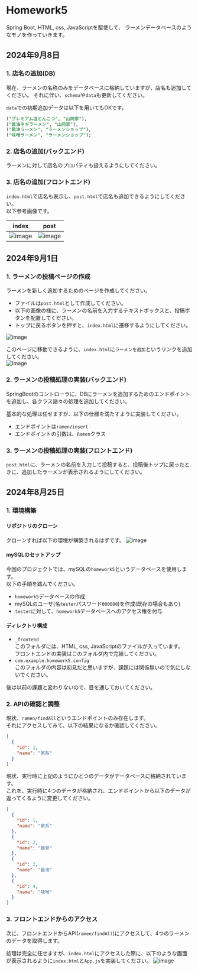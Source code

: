# Homework5
Spring Boot, HTML, css, JavaScriptを駆使して、
ラーメンデータベースのようなモノを作っていきます。

## 2024年9月8日

### 1. 店名の追加(DB)
現在、ラーメンの名称のみをデータベースに格納していますが、店名も追加してください。
それに伴い、`schema`や`data`も更新してください。

`data`での初期追加データは以下を用いてもOKです。

~~~ sql
("プレミアム塩とんこつ", "山岡家"),
("醤油ネギラーメン", "山岡家"),
("醤油ラーメン", "ラーメンショップ"),
("味噌ラーメン", "ラーメンショップ");
~~~

### 2. 店名の追加(バックエンド)
ラーメンに対して店名のプロパティも扱えるようにしてください。

### 3. 店名の追加(フロントエンド)
`index.html`で店名も表示し、`post.html`で店名も追加できるようにしてください。  
以下参考画像です。

| index                                                                                     | post                                                                                      |
|-------------------------------------------------------------------------------------------|-------------------------------------------------------------------------------------------|
| ![image](https://github.com/user-attachments/assets/43a2b2b7-fb21-4e98-a1af-7fb1da8296a2) | ![image](https://github.com/user-attachments/assets/352c71cd-421c-4090-952b-0de5e1b00b56) |



## 2024年9月1日

### 1. ラーメンの投稿ページの作成
ラーメンを新しく追加するためのページを作成してください。
- ファイルは`post.html`として作成してください。
- 以下の画像の様に、ラーメンの名前を入力するテキストボックスと、投稿ボタンを配置してください。
- トップに戻るボタンを押すと、`index.html`に遷移するようにしてください。

![image](https://github.com/user-attachments/assets/9c5a2a44-aadb-409e-8238-a6a77f794666)

このページに移動できるように、`index.html`に`ラーメンを追加`というリンクを追加してください。   
![image](https://github.com/user-attachments/assets/b032eb14-ce16-4de9-910f-51b5be1810fe)

### 2. ラーメンの投稿処理の実装(バックエンド)
SpringBootのコントローラに、DBにラーメンを追加するためのエンドポイントを追加し、各クラス諸々の処理を追加してください。

基本的な処理は任せますが、以下の仕様を満たすように実装してください。
- エンドポイントは`ramen/insert`
- エンドポイントの引数は、`Ramen`クラス

### 3. ラーメンの投稿処理の実装(フロントエンド)
`post.html`に、ラーメンの名前を入力して投稿すると、投稿後トップに戻ったときに、追加したラーメンが表示されるようにしてください。


## 2024年8月25日

### 1. 環境構築

#### リポジトリのクローン
クローンすれば以下の環境が構築されるはずです。
![image](https://github.com/user-attachments/assets/5770b743-0592-42ea-98b6-ab8cf925bed3)
  
    
#### mySQLのセットアップ
今回のプロジェクトでは、mySQLの`homework5`というデータベースを使用します。  
以下の手順を踏んでください。

- `homework5`データベースの作成
- mySQLのユーザ(名`tester`パスワード`000000`)を作成(既存の場合もあり)
- `tester`に対して、`homework5`データベースへのアクセス権を付与

#### ディレクトリ構成

- `_frontend`  
  このフォルダには、HTML, css, JavaScriptのファイルが入っています。  
  フロントエンドの実装はこのフォルダ内で完結してください。
- `com.example.homework5.config`  
  このフォルダの内容は初見だと思いますが、課題には関係無いので気にしないでください。


後は以前の課題と変わりないので、目を通しておいてください。

### 2. APIの確認と調整
現状、`ramen/findAll`というエンドポイントのみ存在します。  
それにアクセスしてみて、以下の結果になるか確認してください。

~~~ json
[
  {
    "id": 1,
    "name": "家系"
  }
]
~~~

現状、実行時に上記のようにひとつのデータがデータベースに格納されています。  
これを、実行時に4つのデータが格納され、エンドポイントから以下のデータが返ってくるように変更してください。

~~~ json
[
  {
    "id": 1,
    "name": "家系"
  },
  {
    "id": 2,
    "name": "豚骨"
  },
  {
    "id": 3,
    "name": "醤油"
  },
  {
    "id": 4,
    "name": "味噌"
  }
]
~~~

### 3. フロントエンドからのアクセス
次に、フロントエンドからAPI(`ramen/findAll`)にアクセスして、4つのラーメンのデータを取得します。

処理は完全に任せますが、`index.html`にアクセスした際に、以下のような画面が表示されるように`index.html`と`App.js`を実装してください。
![image](https://github.com/user-attachments/assets/df7253e1-6e63-4de8-aa12-7090e7251339)
